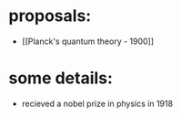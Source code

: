 # proposals: 
- [[Planck's quantum theory - 1900]]
# some details: 
- recieved a nobel prize in physics in 1918